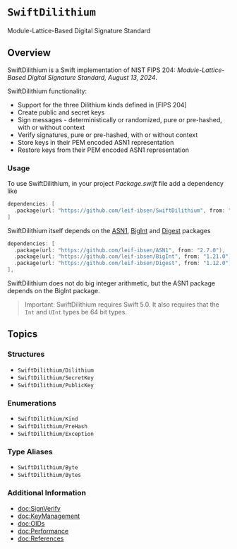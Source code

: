 # ``SwiftDilithium``

Module-Lattice-Based Digital Signature Standard

## Overview

SwiftDilithium is a Swift implementation of NIST FIPS 204: *Module-Lattice-Based Digital Signature Standard, August 13, 2024*.

SwiftDilithium functionality:

* Support for the three Dilithium kinds defined in [FIPS 204]
* Create public and secret keys
* Sign messages - deterministically or randomized, pure or pre-hashed, with or without context
* Verify signatures, pure or pre-hashed, with or without context
* Store keys in their PEM encoded ASN1 representation
* Restore keys from their PEM encoded ASN1 representation

### Usage

To use SwiftDilithium, in your project *Package.swift* file add a dependency like

```swift
dependencies: [
  .package(url: "https://github.com/leif-ibsen/SwiftDilithium", from: "3.4.0"),
]
```

SwiftDilithium itself depends on the [ASN1](https://leif-ibsen.github.io/ASN1/documentation/asn1), [BigInt](https://leif-ibsen.github.io/BigInt/documentation/bigint) and [Digest](https://leif-ibsen.github.io/Digest/documentation/digest) packages

```swift
dependencies: [
  .package(url: "https://github.com/leif-ibsen/ASN1", from: "2.7.0"),
  .package(url: "https://github.com/leif-ibsen/BigInt", from: "1.21.0"),
  .package(url: "https://github.com/leif-ibsen/Digest", from: "1.12.0"),
],
```

SwiftDilithium does not do big integer arithmetic, but the ASN1 package depends on the BigInt package.

> Important:
SwiftDilithium requires Swift 5.0. It also requires that the `Int` and `UInt` types be 64 bit types.

## Topics

### Structures

- ``SwiftDilithium/Dilithium``
- ``SwiftDilithium/SecretKey``
- ``SwiftDilithium/PublicKey``

### Enumerations

- ``SwiftDilithium/Kind``
- ``SwiftDilithium/PreHash``
- ``SwiftDilithium/Exception``

### Type Aliases

- ``SwiftDilithium/Byte``
- ``SwiftDilithium/Bytes``

### Additional Information

- <doc:SignVerify>
- <doc:KeyManagement>
- <doc:OIDs>
- <doc:Performance>
- <doc:References>
